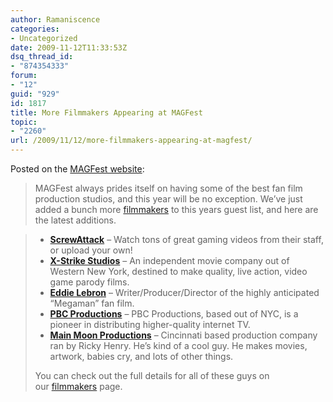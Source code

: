 ```yaml
---
author: Ramaniscence
categories:
- Uncategorized
date: 2009-11-12T11:33:53Z
dsq_thread_id:
- "874354333"
forum:
- "12"
guid: "929"
id: 1817
title: More Filmmakers Appearing at MAGFest
topic:
- "2260"
url: /2009/11/12/more-filmmakers-appearing-at-magfest/
---
```


Posted on the <a href="http://magfest.org/node/234" target="_blank">MAGFest website</a>: 

<div>
</div>

<blockquote style="">
  <p>
    MAGFest always prides itself on having some of the best fan film production studios, and this year will be no exception. We&#8217;ve just added a bunch more <a href="http://magfest.org/filmmakers">filmmakers</a> to this years guest list, and here are the latest additions.
  </p>
</blockquote>

<blockquote style="">
  <ul>
    <li>
      <a target="_blank" href="http://screwattack.com/"><strong>ScrewAttack</strong></a> &#8211; Watch tons of great gaming videos from their staff, or upload your own!
    </li>
    <li>
      <a target="_blank" href="http://www.x-strikestudios.com/"><strong>X-Strike Studios</strong></a> &#8211; An independent movie company out of Western New York, destined to make quality, live action, video game parody films.
    </li>
    <li>
      <a target="_blank" href="http://www.megamanfilm.com/"><strong>Eddie Lebron</strong></a> &#8211; Writer/Producer/Director of the highly anticipated &#8220;Megaman&#8221; fan film.
    </li>
    <li>
      <a target="_blank" href="http://www.pbc-productions.com/"><strong>PBC Productions</strong></a> &#8211; PBC Productions, based out of NYC, is a pioneer in distributing higher-quality internet TV.
    </li>
    <li>
      <a target="_blank" href="http://mainmoonproductions.blogspot.com/"><strong>Main Moon Productions</strong></a> &#8211; Cincinnati based production company ran by Ricky Henry. He&#8217;s kind of a cool guy. He makes movies, artwork, babies cry, and lots of other things.
    </li>
  </ul>
  
  <p>
    You can check out the full details for all of these guys on our <a href="http://magfest.org/filmmakers">filmmakers</a> page.
  </p>
</blockquote>